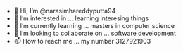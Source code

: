 - 👋 Hi, I’m @narasimhareddyputta94
- 👀 I’m interested in ... learning interesing things
- 🌱 I’m currently learning ... masters in computer science
- 💞️ I’m looking to collaborate on ... software development
- 📫 How to reach me ... my number 3127921903

